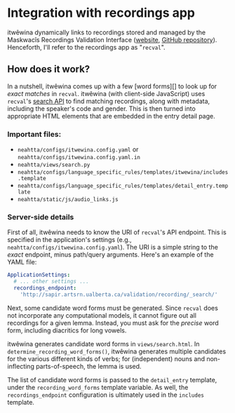 Integration with recordings app
===============================

itwêwina dynamically links to recordings stored and managed by the
Maskwacîs Recordings Validation Interface ([website][validation],
[GitHub repository][recval-repo]). Henceforth, I'll refer to the
recordings app as "`recval`".


How does it work?
-----------------

In a nutshell, itwêwina comes up with a few [word forms][] to look up
for _exact matches_ in `recval`. itwêwina (with client-side JavaScript)
uses `recval`'s [search API][recval-api] to find matching recordings,
along with metadata, including the speaker's code and gender. This is
then turned into appropriate HTML elements that are embedded in the
entry detail page.

### Important files:

 - `neahtta/configs/itwewina.config.yaml` or `neahtta/configs/itwewina.config.yaml.in`
 - `neahtta/views/search.py`
 - `neahtta/configs/language_specific_rules/templates/itwewina/includes.template`
 - `neahtta/configs/language_specific_rules/templates/detail_entry.template`
 - `neahtta/static/js/audio_links.js`

### Server-side details

First of all, itwêwina needs to know the URI of `recval`'s API endpoint.
This is specified in the application's settings (e.g.,
`neahtta/configs/itwewina.config.yaml`). The URI is a simple string to
the *exact* endpoint, minus path/query arguments. Here's an example of
the YAML file:

```yaml
ApplicationSettings:
  # ... other settings ...
  recordings_endpoint:
    'http://sapir.artsrn.ualberta.ca/validation/recording/_search/'
```

Next, some candidate word forms must be generated. Since `recval` does
not incorporate any computational models, it cannot figure out all
recordings for a given lemma. Instead, you must ask for the _precise_
word form, including diacritics for long vowels.

itwêwina generates candidate word forms in `views/search.html`. In
`determine_recording_word_forms()`, itwêwina generates multiple
candidates for the various different kinds of verbs; for (independent)
nouns and non-inflecting parts-of-speech, the lemma is used.

The list of candidate word forms is passed to the `detail_entry`
template, under the `recording_word_forms` template variable. As well,
the `recordings_endpoint` configuration is ultimately used in the
`includes` template.


[recval-api]: https://github.com/UAlbertaALTLab/recording-validation-interface#web-api
[recval-repo]: https://github.com/UAlbertaALTLab/recording-validation-interface
[validation]: http://sapir.artsrn.ualberta.ca/validation/
[word form]: ./glossary.md#word-form
